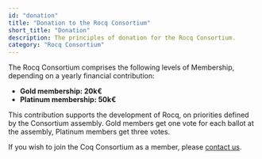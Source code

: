 ```yaml
---
id: "donation"
title: "Donation to the Rocq Consortium"
short_title: "Donation"
description: The principles of donation for the Rocq Consortium.
category: "Rocq Consortium"
---
```


The Rocq Consortium comprises the following levels of Membership, depending on a yearly financial contribution:

- **Gold membership: 20k€**
- **Platinum membership: 50k€**

This contribution supports the development of Rocq, on priorities defined by the Consortium assembly. 
Gold members get one vote for each ballot at the assembly, Platinum members get three votes.

If you wish to join the Coq Consortium as a member, please [contact us](mailto:coq-consortium-contact@inria.fr).

